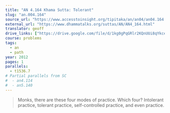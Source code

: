 ```yaml
---
title: "AN 4.164 Khama Sutta: Tolerant"
slug: "an.004.164"
source_url: "https://www.accesstoinsight.org/tipitaka/an/an04/an04.164.than.html"
external_url: "https://www.dhammatalks.org/suttas/AN/AN4_164.html"
translator: geoff
drive_links: ["https://drive.google.com/file/d/1kg0gPqGRlr2KQnUUi8qYkce_EOE86SfH/view?usp=drivesdk"]
course: problems
tags:
  - an
  - path
year: 2012
pages: 1
parallels:
  - t1536.7
# Partial parallels from SC
#  - an4.114
#  - an5.140
---
```


> Monks, there are these four modes of practice. Which four? Intolerant practice, tolerant practice, self-controlled practice, and even practice.

<!---->
